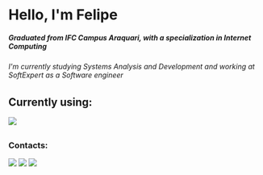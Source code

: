 <h1 >Hello, I'm Felipe</h1>
<h5>Graduated from IFC Campus Araquari, with a specialization in Internet Computing</h5>
<h6>I'm currently studying Systems Analysis and Development and working at SoftExpert as a Software engineer</h6>

<h2>Currently using:</h2>

<p>
  <a href="https://skillicons.dev">
    <img src="https://skillicons.dev/icons?i=vscode,react,postgresql,php" />
  </a>
</p>

<h2></h2>

<h3>Contacts:</h3>
<div>
<a href="https://www.linkedin.com/in/felipe-rotermel-b656912a2/" target="_blank"><img loading="lazy" src="https://img.shields.io/badge/LinkedIn-0077B5?style=for-the-badge&logo=linkedin&logoColor=white" target="_blank"></a>
<a href="https://instagram.com/feliperotermel" target="_blank"><img loading="lazy" src="https://img.shields.io/badge/-Instagram-%23E4405F?style=for-the-badge&logo=instagram&logoColor=white" target="_blank"></a>
<a href = "mailto:feliperotermell@gmail.com"><img loading="lazy" src="https://img.shields.io/badge/Gmail-D14836?style=for-the-badge&logo=gmail&logoColor=white" target="_blank"></a>
</div>
